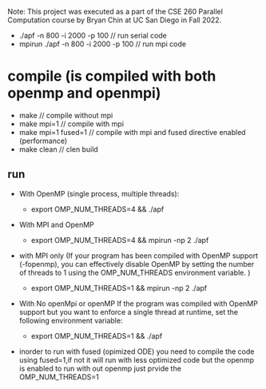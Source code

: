Note: This project was executed as a part of the CSE 260 Parallel Computation course by Bryan Chin at UC San Diego in Fall 2022.
-  ./apf -n 800 -i 2000 -p 100        // run serial code 
- mpirun ./apf -n 800 -i 2000 -p 100  // run mpi code 
# compile (is compiled with both openmp and openmpi)
  - make         // compile without mpi 
  - make mpi=1   // compile with mpi 
  - make mpi=1 fused=1 // compile with mpi and fused directive enabled (performance) 
  - make clean   // clen build 
## run 
 - With OpenMP (single process, multiple threads):
    - export OMP_NUM_THREADS=4 && ./apf  
 - With MPI and OpenMP
   - export OMP_NUM_THREADS=4 && mpirun -np 2 ./apf
 - with MPI only 
   (If your program has been compiled with OpenMP support   
   (-fopenmp), you can effectively disable OpenMP by setting the number of threads to 1 using the OMP_NUM_THREADS environment variable. )
   
   - export OMP_NUM_THREADS=1 && mpirun -np 2 ./apf
 - With No openMpi or openMP 
   If the program was compiled with OpenMP support but you want to enforce a single thread at runtime, set the following environment variable:
   
    - export OMP_NUM_THREADS=1 &&  ./apf
 - inorder to run with fused (opimized ODE) you need to compile the code using fused=1,if not it will run with less optimized code but the openmp is enabled to run with out openmp just prvide the OMP_NUM_THREADS=1 
